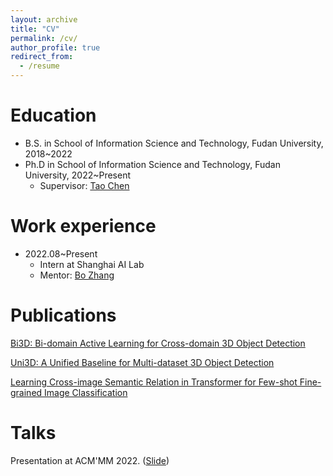 ```yaml
---
layout: archive
title: "CV"
permalink: /cv/
author_profile: true
redirect_from:
  - /resume
---
```



Education
======
* B.S. in School of Information Science and Technology, Fudan University, 2018~2022
* Ph.D in School of Information Science and Technology, Fudan University, 2022~Present
  * Supervisor: [Tao Chen](https://eetchen.github.io/)

Work experience
======
* 2022.08~Present
  * Intern at Shanghai AI Lab
  * Mentor: [Bo Zhang](https://bobrown.github.io/boZhang.github.io/)
  

Publications
======
[Bi3D: Bi-domain Active Learning for Cross-domain 3D Object Detection]()
<br />

[Uni3D: A Unified Baseline for Multi-dataset 3D Object Detection]()
<br />

[Learning Cross-image Semantic Relation in Transformer for Few-shot Fine-grained Image Classification]()
  
Talks
====

Presentation at ACM'MM 2022. ([Slide]())
  


